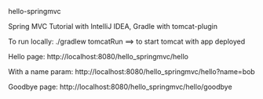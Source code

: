 hello-springmvc

Spring MVC Tutorial with IntelliJ IDEA, Gradle with tomcat-plugin

To run locally:
./gradlew tomcatRun ==> to start tomcat with app deployed

Hello page:
http://localhost:8080/hello_springmvc/hello

With a name param:
http://localhost:8080/hello_springmvc/hello?name=bob

Goodbye page:
http://localhost:8080/hello_springmvc/hello/goodbye

